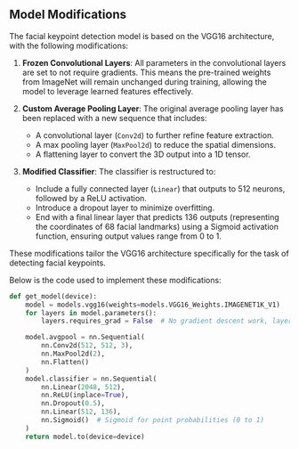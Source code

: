 
## Model Modifications

The facial keypoint detection model is based on the VGG16 architecture, with the following modifications:

1. **Frozen Convolutional Layers**: All parameters in the convolutional layers are set to not require gradients. This means the pre-trained weights from ImageNet will remain unchanged during training, allowing the model to leverage learned features effectively.

2. **Custom Average Pooling Layer**: The original average pooling layer has been replaced with a new sequence that includes:
   - A convolutional layer (`Conv2d`) to further refine feature extraction.
   - A max pooling layer (`MaxPool2d`) to reduce the spatial dimensions.
   - A flattening layer to convert the 3D output into a 1D tensor.

3. **Modified Classifier**: The classifier is restructured to:
   - Include a fully connected layer (`Linear`) that outputs to 512 neurons, followed by a ReLU activation.
   - Introduce a dropout layer to minimize overfitting.
   - End with a final linear layer that predicts 136 outputs (representing the coordinates of 68 facial landmarks) using a Sigmoid activation function, ensuring output values range from 0 to 1.

These modifications tailor the VGG16 architecture specifically for the task of detecting facial keypoints.

Below is the code used to implement these modifications:


```python
def get_model(device): 
    model = models.vgg16(weights=models.VGG16_Weights.IMAGENET1K_V1)
    for layers in model.parameters():
        layers.requires_grad = False  # No gradient descent work, layers do not optimize

    model.avgpool = nn.Sequential(
        nn.Conv2d(512, 512, 3),
        nn.MaxPool2d(2),
        nn.Flatten()
    )
    model.classifier = nn.Sequential(
        nn.Linear(2048, 512),
        nn.ReLU(inplace=True),
        nn.Dropout(0.5),
        nn.Linear(512, 136),
        nn.Sigmoid()  # Sigmoid for point probabilities (0 to 1)
    )
    return model.to(device=device)
```




